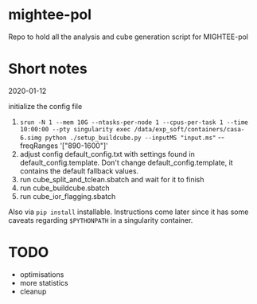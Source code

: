 mightee-pol
===========
Repo to hold all the analysis and cube generation script for MIGHTEE-pol

Short notes
===========
2020-01-12

initialize the config file
1. `srun -N 1 --mem 10G --ntasks-per-node 1 --cpus-per-task 1 --time 10:00:00 --pty singularity exec /data/exp_soft/containers/casa-6.simg python ./setup_buildcube.py --inputMS "input.ms"` --freqRanges '["890-1600"]'
2. adjust config default_config.txt with settings found in default_config.template. Don't change default_config.template, it contains the default fallback values.
3. run cube_split_and_tclean.sbatch and wait for it to finish
4. run cube_buildcube.sbatch
5. run cube_ior_flagging.sbatch

Also via `pip install` installable. Instructions come later since it has some caveats regarding `$PYTHONPATH` in a singularity container.

TODO
====
- optimisations 
- more statistics
- cleanup
